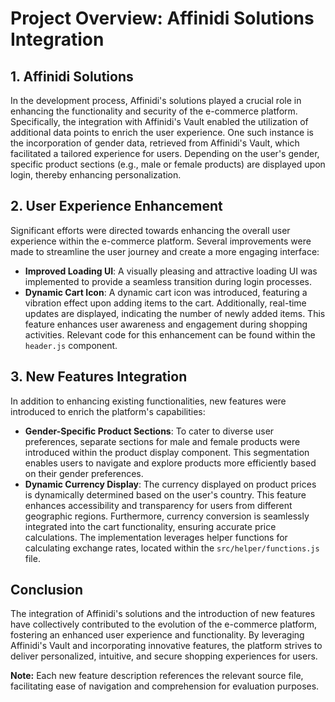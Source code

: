 # Project Overview: Affinidi Solutions Integration

## 1. Affinidi Solutions

In the development process, Affinidi's solutions played a crucial role in enhancing the functionality and security of the e-commerce platform. Specifically, the integration with Affinidi's Vault enabled the utilization of additional data points to enrich the user experience. One such instance is the incorporation of gender data, retrieved from Affinidi's Vault, which facilitated a tailored experience for users. Depending on the user's gender, specific product sections (e.g., male or female products) are displayed upon login, thereby enhancing personalization.

## 2. User Experience Enhancement

Significant efforts were directed towards enhancing the overall user experience within the e-commerce platform. Several improvements were made to streamline the user journey and create a more engaging interface:

- **Improved Loading UI**: A visually pleasing and attractive loading UI was implemented to provide a seamless transition during login processes.
- **Dynamic Cart Icon**: A dynamic cart icon was introduced, featuring a vibration effect upon adding items to the cart. Additionally, real-time updates are displayed, indicating the number of newly added items. This feature enhances user awareness and engagement during shopping activities. Relevant code for this enhancement can be found within the `header.js` component.

## 3. New Features Integration

In addition to enhancing existing functionalities, new features were introduced to enrich the platform's capabilities:

- **Gender-Specific Product Sections**: To cater to diverse user preferences, separate sections for male and female products were introduced within the product display component. This segmentation enables users to navigate and explore products more efficiently based on their gender preferences.
- **Dynamic Currency Display**: The currency displayed on product prices is dynamically determined based on the user's country. This feature enhances accessibility and transparency for users from different geographic regions. Furthermore, currency conversion is seamlessly integrated into the cart functionality, ensuring accurate price calculations. The implementation leverages helper functions for calculating exchange rates, located within the `src/helper/functions.js` file.

## Conclusion

The integration of Affinidi's solutions and the introduction of new features have collectively contributed to the evolution of the e-commerce platform, fostering an enhanced user experience and functionality. By leveraging Affinidi's Vault and incorporating innovative features, the platform strives to deliver personalized, intuitive, and secure shopping experiences for users.

**Note:** Each new feature description references the relevant source file, facilitating ease of navigation and comprehension for evaluation purposes.
